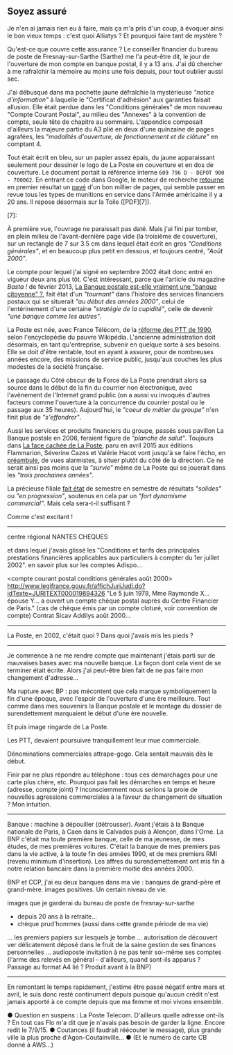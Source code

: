## Soyez assuré

Je n'en ai jamais rien eu à faire, mais ça m'a pris d'un coup, à évoquer ainsi le bon vieux temps : c'est quoi Alliatys ? Et pourquoi faire tant de mystère ?

Qu'est-ce que couvre cette assurance ? Le conseiller financier du bureau de poste de Fresnay-sur-Sarthe (Sarthe) me l'a peut-être dit, le jour de l'ouverture de mon compte en banque postal, il y a 13 ans. J'ai dû chercher à me rafraîchir la mémoire au moins une fois depuis, pour tout oublier aussi sec.

J'ai débusqué dans ma pochette jaune défraîchie la mystérieuse *"notice d'information"* à laquelle le "Certificat d'adhésion" aux garanties faisait allusion. Elle était perdue dans les "Conditions générales" de mon nouveau "Compte Courant Postal", au milieu des "Annexes" à la convention de compte, seule tête de chapitre au sommaire. L'appendice composait d'ailleurs la majeure partie du A3 plié en deux d'une quinzaine de pages agrafées, les *"modalités d'ouverture, de fonctionnement et de clôture"* en comptant 4.

Tout était écrit en bleu, sur un papier assez épais, du jaune apparaissant seulement pour dessiner le logo de La Poste en couverture et en dos de couverture. Le document portait la référence interne `609 796 D - DEPOT 900 - 700062`. En entrant ce code dans Google, le moteur de recherche [retourne][1] en premier résultat un [pavé][2] d'un bon millier de pages, qui semble passer en revue tous les types de munitions en service dans l'Armée américaine il y a 20 ans. Il repose désormais sur la Toile ([PDF][7]).

[1]: https://www.google.fr/search?q=609+796+D+-+DEPOT+900+-+700062
[2]: http://docslide.us/documents/tm-43-0001-28-army-ammunition.html
[7]: 

À première vue, l'ouvrage ne paraissait pas daté. Mais j'ai fini par tomber, en plein milieu de l'avant-dernière page vide (la troisième de couverture), sur un rectangle de 7 sur 3.5 cm dans lequel était écrit en gros *"Conditions générales"*, et en beaucoup plus petit en dessous, et toujours centré, *"Août 2000"*.

Le compte pour lequel j'ai signé en septembre 2002 était donc entré en vigueur deux ans plus tôt. C'est intéressant, parce que l'article du magazine *Basta !* de février 2013, [La Banque postale est-elle vraiment une "banque citoyenne" ?][3], fait état d'un *"tournant"* dans l'histoire des services financiers postaux qui se situerait *"au début des années 2000"*, celui de l'entérinement d'une certaine *"stratégie de la cupidité"*, celle de devenir *"une banque comme les autres"*.

[3]: http://www.bastamag.net/La-Banque-postale-est-elle

La Poste est née, avec France Télécom, de la [réforme des PTT de 1990][4], selon l'encyclopédie du pauvre Wikipédia. L'ancienne administration doit désormais, en tant qu'entreprise, subvenir en quelque sorte à ses besoins. Elle se doit d'être rentable, tout en ayant à assurer, pour de nombreuses années encore, des missions de service public, jusqu'aux couches les plus modestes de la société française.

Le passage du Côté obscur de la Force de La Poste prendrait alors sa source dans le début de la fin du courrier non électronique, avec l'avènement de l'Internet grand public (on a aussi vu invoqués d'autres facteurs comme l'ouverture à la concurrence du courrier postal ou le passage aux 35 heures). Aujourd'hui, le *"coeur de métier du groupe"* n'en finit plus de *"s'effondrer"*.

Aussi les services et produits financiers du groupe, passés sous pavillon La Banque postale en 2006, feraient figure de *"planche de salut"*. Toujours dans [La face cachée de La Poste][4], paru en avril 2015 aux éditions Flammarion, Séverine Cazes et Valérie Hacot vont jusqu'à se faire l'écho, en [préambule][5], de vues alarmistes, à situer plutôt du côté de la direction. Ce ne serait ainsi pas moins que la *"survie"* même de La Poste qui se jouerait dans les *"trois prochaines années"*.

[4]: http://www.amazon.fr/gp/product/2081314509/ref=as_li_tl?ie=UTF8&camp=1642&creative=19458&creativeASIN=2081314509&linkCode=as2&tag=fbenoiton-21
[5]: https://books.google.fr/books?id=yNK4BwAAQBAJ&lpg=PT6&dq=la%20face%20cach%C3%A9e%20de%20la%20poste%20prologue&hl=fr&pg=PT6#v=onepage&q=la%20face%20cach%C3%A9e%20de%20la%20poste%20prologue&f=false

La précieuse filiale [fait état][6] de semestre en semestre de résultats *"solides"* ou *"en progression"*, soutenus en cela par un *"fort dynamisme commercial"*. Mais cela sera-t-il suffisant ?

[6]: https://www.labanquepostale.fr/legroupe/investisseurs/resultats-financiers.html

Comme c'est excitant !

***

centre régional NANTES CHEQUES

et dans lequel j'avais glissé les "Conditions et tarifs des principales prestations financières applicables aux particuliers à compter du 1er juillet 2002". en savoir plus sur les comptes Adispo...

<compte courant postal conditions générales août 2000>
http://www.legifrance.gouv.fr/affichJuriJudi.do?idTexte=JURITEXT000019894326
"Le 5 juin 1979, Mme Raymonde X... épouse Y... a ouvert un compte chèque postal auprès du Centre Financier de Paris."
(cas de chèque émis par un compte cloturé, voir convention de compte) 
Contrat Sicav Addilys août 2000...

***

La Poste, en 2002, c'était quoi ? Dans quoi j'avais mis les pieds ?

***

Je commence à ne me rendre compte que maintenant j'étais parti sur de mauvaises bases avec ma nouvelle banque. La façon dont cela vient de se terminer était écrite. Alors j'ai peut-être bien fait de ne pas faire mon changement d'adresse...

Ma rupture avec BP : pas mécontent que cela marque symboliquement la fin d'une époque, avec l'espoir de l'ouverture d'une ère meilleure. Tout comme dans mes souvenirs la Banque postale et le montage du dossier de surendettement marquaient le début d'une ère nouvelle.

Et puis image ringarde de La Poste.

Les PTT, devaient poursuivre tranquillement leur mue commerciale. 

Dénominations commerciales attrape-gogo. Cela sentait mauvais dès le début.

Finir par ne plus répondre au téléphone : tous ces démarchages pour une carte plus chère, etc. Pourquoi pas fait les démarches en temps et heure (adresse, compte joint) ? Inconsciemment nous serions la proie de nouvelles agressions commerciales à la faveur du changement de situation ? Mon intuition.

***

Banque : machine à dépouiller (détrousser). Avant j'étais à la Banque nationale de Paris, à Caen dans le Calvados puis à Alençon, dans l'Orne. La BNP c'était ma toute première banque, celle de ma jeunesse, de mes études, de mes premières voitures. C'était la banque de mes premiers pas dans la vie active, à la toute fin des années 1990, et de mes premiers RMI (revenu minimum d'insertion). Les affres du surendemettement ont mis fin à notre relation bancaire dans la première moitié des années 2000.

BNP et CCP, j'ai eu deux banques dans ma vie : banques de grand-père et grand-mère. images positives. Un certain niveau de vie.

images que je garderai du bureau de poste de fresnay-sur-sarthe
- depuis 20 ans à la retraite...
- chèque prud'hommes (aussi dans cette grande période de ma vie)

... les premiers papiers sur lesquels je tombe ... autorisation de découvert ver délicatement déposé dans le fruit de la saine gestion de ses finances personnelles ... audioposte invitation à ne pas tenir soi-même ses comptes (l'arme des relevés en général - d'ailleurs, quand sont-ils apparus ? Passage au format A4 lié ? Produit avant à la BNP)

***

En remontant le temps rapidement, j'estime être passé négatif entre mars et avril, le suis donc resté continument depuis puisque qu'aucun crédit n'est jamais apporté à ce compte depuis que ma femme et moi vivons ensemble. 

● Question en suspens : La Poste Telecom. D'ailleurs quelle adresse ont-ils ? En tout cas Flo m'a dit que je n'avais pas besoin de garder la ligne. Encore redit le 7/9/15. ● Coutances (il faudrait réécouter le message), plus grande ville la plus proche d'Agon-Coutainville... ● (Et le numéro de carte CB donné à AWS...)
